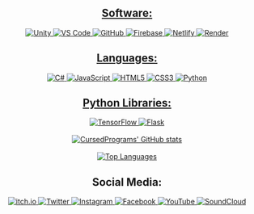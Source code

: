 <a href="https://github.com/CursedPrograms/cursedentertainment/raw/main/images/logos/logo-wide.png">
<div align="center">
    
  <h2>Software:</h2>
  <div align="center">  
    <img alt="Unity" src="https://img.shields.io/badge/Unity-%23323330.svg?&style=for-the-badge&logo=unity&logoColor=white"/> 
    <img alt="VS Code" src="https://img.shields.io/badge/VS_Code-%23323330.svg?style=for-the-badge&logo=visual-studio-code&logoColor=white"/>   
    <img alt="GitHub" src="https://img.shields.io/badge/GitHub-%23323330.svg?style=for-the-badge&logo=github&logoColor=white"/>
    <img alt="Firebase" src="https://img.shields.io/badge/Firebase-%23323330.svg?style=for-the-badge&logo=firebase&logoColor=white"/>
    <img alt="Netlify" src="https://img.shields.io/badge/Netlify-%23323330.svg?style=for-the-badge&logo=netlify&logoColor=white"/>  
    <img alt="Render" src="https://img.shields.io/badge/Render-%23323330.svg?style=for-the-badge&logo=render&logoColor=white"/>
  </div>

  <h2>Languages:</h2>
  <div align="center">  
    <img alt="C#" src="https://img.shields.io/badge/C%23-%23323330.svg?&style=for-the-badge&logo=csharp&logoColor=white"/> 
    <img alt="JavaScript" src="https://img.shields.io/badge/JavaScript-%23323330.svg?&style=for-the-badge&logo=javascript&logoColor=white"/>
    <img alt="HTML5" src="https://img.shields.io/badge/HTML5-%23323330.svg?&style=for-the-badge&logo=html5&logoColor=white"/>
    <img alt="CSS3" src="https://img.shields.io/badge/CSS3-%23323330.svg?&style=for-the-badge&logo=css3&logoColor=white"/>
    <img alt="Python" src="https://img.shields.io/badge/Python-%23323330.svg?&style=for-the-badge&logo=python&logoColor=white"/> 
  </div>

  <h2>Python Libraries:</h2>
  <div align="center">  
    <img alt="TensorFlow" src="https://img.shields.io/badge/TensorFlow-%23323330.svg?&style=for-the-badge&logo=tensorflow&logoColor=white"/>
    <img alt="Flask" src="https://img.shields.io/badge/Flask-%23323330.svg?&style=for-the-badge&logo=flask&logoColor=white"/>
  </div>
</div>

<br>
<div align="center">
  <a href="https://github.com/cursedprograms/github-readme-stats">
    <img src="https://github-readme-stats.vercel.app/api?username=CursedPrograms" alt="CursedPrograms' GitHub stats">
  </a>
</div>
<br>
<div align="center">
    <a href="https://github.com/cursedprograms/github-readme-stats">
    <img src="https://github-readme-stats.vercel.app/api/top-langs/?username=CursedPrograms&layout=pie" alt="Top Languages">
  </a>
</div>
<div align="center">
  <h2>Social Media:</h2>
  <div align="center">  
        <a href="https://cursed-entertainment.itch.io/">
      <img alt="itch.io" src="https://img.shields.io/badge/itch.io-%236665CC.svg?&style=for-the-badge&logo=itchdotio&logoColor=white"/>
    </a>
    <a href="https://twitter.com/NorowaretaGemu">
      <img alt="Twitter" src="https://img.shields.io/badge/Twitter-%231DA1F2.svg?&style=for-the-badge&logo=twitter&logoColor=white"/>
    </a>
    <a href="https://www.instagram.com/cursed.entertainment/">
      <img alt="Instagram" src="https://img.shields.io/badge/Instagram-%23E4405F.svg?&style=for-the-badge&logo=instagram&logoColor=white"/>
    </a>
    <a href="https://www.facebook.com/CursedEntertainment/">
      <img alt="Facebook" src="https://img.shields.io/badge/Facebook-%231877F2.svg?&style=for-the-badge&logo=facebook&logoColor=white"/>
    </a>
    <a href="https://www.youtube.com/channel/UCmTHNMTp-i1TY-jxMqSjBpw">
      <img alt="YouTube" src="https://img.shields.io/badge/YouTube-%23FF0000.svg?&style=for-the-badge&logo=youtube&logoColor=white"/>
    </a>
    <a href="https://soundcloud.com/cursedentertainment">
      <img alt="SoundCloud" src="https://img.shields.io/badge/SoundCloud-%23FF5500.svg?&style=for-the-badge&logo=soundcloud&logoColor=white"/>
    </a>
  </div>
</div>
